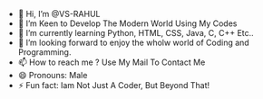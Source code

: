 - 👋 Hi, I’m @VS-RAHUL
- 👀 I’m Keen to Develop The Modern World Using My Codes
- 🌱 I’m currently learning Python, HTML, CSS, Java, C, C++ Etc..
- 💞️ I’m looking forward to enjoy the wholw world of Coding and Programming.
- 📫 How to reach me ? Use My Mail To Contact Me
- 😄 Pronouns: Male
- ⚡ Fun fact: Iam Not Just A Coder, But Beyond That!

<!---
VS-RAHUL/VS-RAHUL is a ✨ special ✨ repository because its `README.md` (this file) appears on your GitHub profile.
You can click the Preview link to take a look at your changes.
--->
